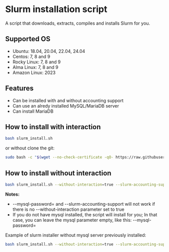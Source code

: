 # Slurm installation script

A script that downloads, extracts, compiles and installs Slurm for you.


## Supported OS

- Ubuntu: 18.04, 20.04, 22.04, 24.04
- Centos: 7, 8 and 9
- Rocky Linux: 7, 8 and 9
- Alma Linux: 7, 8 and 9
- Amazon Linux: 2023

## Features
- Can be installed with and without accounting support
- Can use an alredy installed MySQL/MariaDB server
- Can install MariaDB

## How to install with interaction

```bash
bash slurm_install.sh
```

or without clone the git:

```bash
sudo bash -c "$(wget --no-check-certificate -qO- https://raw.githubusercontent.com/NISP-GmbH/SLURM/main/slurm_install.sh)"
```

## How to install without interaction

```bash
bash slurm_install.sh --without-interaction=true --slurm-accounting-support=true --mysql-password=123456789
```

**Notes:**
* --mysql-password= and --slurm-accounting-support will not work if there is no --without-interaction parameter set to true
* If you do not have mysql installed, the script will install for you; In that case, you can leave the mysql parameter empty, like this: --mysql-password=

Example of slurm installer without mysql server previously installed:
```bash
bash slurm_install.sh --without-interaction=true --slurm-accounting-support=true --mysql-password=
```
